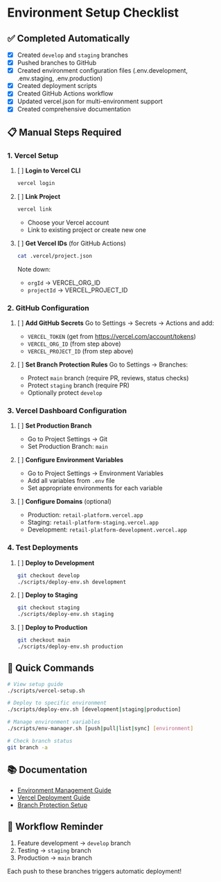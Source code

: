 # Environment Setup Checklist

## ✅ Completed Automatically

- [x] Created `develop` and `staging` branches
- [x] Pushed branches to GitHub
- [x] Created environment configuration files (.env.development, .env.staging, .env.production)
- [x] Created deployment scripts
- [x] Created GitHub Actions workflow
- [x] Updated vercel.json for multi-environment support
- [x] Created comprehensive documentation

## 📋 Manual Steps Required

### 1. Vercel Setup

1. [ ] **Login to Vercel CLI**
   ```bash
   vercel login
   ```

2. [ ] **Link Project**
   ```bash
   vercel link
   ```
   - Choose your Vercel account
   - Link to existing project or create new one

3. [ ] **Get Vercel IDs** (for GitHub Actions)
   ```bash
   cat .vercel/project.json
   ```
   Note down:
   - `orgId` → VERCEL_ORG_ID
   - `projectId` → VERCEL_PROJECT_ID

### 2. GitHub Configuration

1. [ ] **Add GitHub Secrets**
   Go to Settings → Secrets → Actions and add:
   - `VERCEL_TOKEN` (get from https://vercel.com/account/tokens)
   - `VERCEL_ORG_ID` (from step above)
   - `VERCEL_PROJECT_ID` (from step above)

2. [ ] **Set Branch Protection Rules**
   Go to Settings → Branches:
   - Protect `main` branch (require PR, reviews, status checks)
   - Protect `staging` branch (require PR)
   - Optionally protect `develop`

### 3. Vercel Dashboard Configuration

1. [ ] **Set Production Branch**
   - Go to Project Settings → Git
   - Set Production Branch: `main`

2. [ ] **Configure Environment Variables**
   - Go to Project Settings → Environment Variables
   - Add all variables from `.env` file
   - Set appropriate environments for each variable

3. [ ] **Configure Domains** (optional)
   - Production: `retail-platform.vercel.app`
   - Staging: `retail-platform-staging.vercel.app`
   - Development: `retail-platform-development.vercel.app`

### 4. Test Deployments

1. [ ] **Deploy to Development**
   ```bash
   git checkout develop
   ./scripts/deploy-env.sh development
   ```

2. [ ] **Deploy to Staging**
   ```bash
   git checkout staging
   ./scripts/deploy-env.sh staging
   ```

3. [ ] **Deploy to Production**
   ```bash
   git checkout main
   ./scripts/deploy-env.sh production
   ```

## 🚀 Quick Commands

```bash
# View setup guide
./scripts/vercel-setup.sh

# Deploy to specific environment
./scripts/deploy-env.sh [development|staging|production]

# Manage environment variables
./scripts/env-manager.sh [push|pull|list|sync] [environment]

# Check branch status
git branch -a
```

## 📚 Documentation

- [Environment Management Guide](docs/deployment/environment-management.md)
- [Vercel Deployment Guide](docs/deployment/vercel.md)
- [Branch Protection Setup](docs/deployment/branch-protection-setup.md)

## 🔄 Workflow Reminder

1. Feature development → `develop` branch
2. Testing → `staging` branch
3. Production → `main` branch

Each push to these branches triggers automatic deployment!